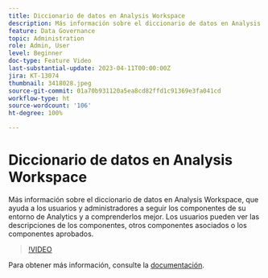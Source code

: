 ```yaml
---
title: Diccionario de datos en Analysis Workspace
description: Más información sobre el diccionario de datos en Analysis Workspace, que ayuda a los usuarios y administradores a seguir los componentes de su entorno de Analytics y a comprenderlos mejor. Los usuarios pueden ver las descripciones de los componentes, otros componentes asociados o los componentes aprobados.
feature: Data Governance
topic: Administration
role: Admin, User
level: Beginner
doc-type: Feature Video
last-substantial-update: 2023-04-11T00:00:00Z
jira: KT-13074
thumbnail: 3418028.jpeg
source-git-commit: 01a70b931120a5ea8cd82ffd1c91369e3fa041cd
workflow-type: ht
source-wordcount: '106'
ht-degree: 100%

---
```



# Diccionario de datos en Analysis Workspace

Más información sobre el diccionario de datos en Analysis Workspace, que ayuda a los usuarios y administradores a seguir los componentes de su entorno de Analytics y a comprenderlos mejor. Los usuarios pueden ver las descripciones de los componentes, otros componentes asociados o los componentes aprobados.

>[!VIDEO](https://video.tv.adobe.com/v/3418028/?quality=12&learn=on)

Para obtener más información, consulte la [documentación](https://experienceleague.adobe.com/docs/analytics/analyze/analysis-workspace/components/data-dictionary/data-dictionary-overview.html?lang=es).
